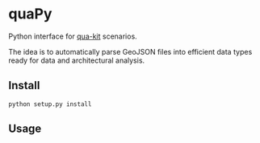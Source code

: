 # quaPy

Python interface for [qua-kit](https://github.com/achirkin/qua-kit) scenarios. 

The idea is to automatically parse GeoJSON files into efficient data types ready for data and architectural analysis.

## Install

    python setup.py install

## Usage
